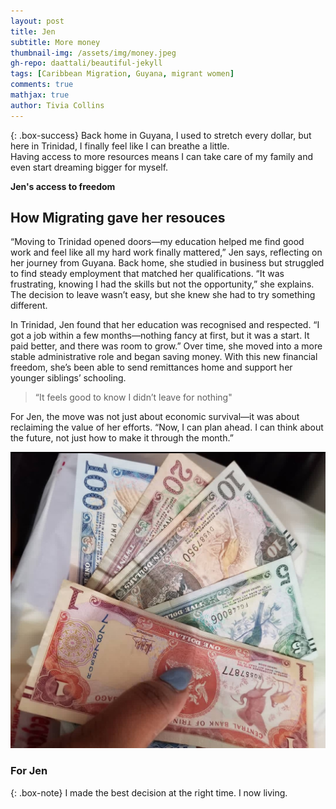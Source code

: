 ```yaml
---
layout: post
title: Jen
subtitle: More money
thumbnail-img: /assets/img/money.jpeg
gh-repo: daattali/beautiful-jekyll
tags: [Caribbean Migration, Guyana, migrant women]
comments: true
mathjax: true
author: Tivia Collins
---
```


{: .box-success}
Back home in Guyana, I used to stretch every dollar, but here in Trinidad, I finally feel like I can breathe a little. <br/> Having access to more resources means I can take care of my family and even start dreaming bigger for myself.

**Jen's access to freedom**

## How Migrating gave her resouces

“Moving to Trinidad opened doors—my education helped me find good work and feel like all my hard work finally mattered,” Jen says, reflecting on her journey from Guyana. Back home, she studied in business  but struggled to find steady employment that matched her qualifications. “It was frustrating, knowing I had the skills but not the opportunity,” she explains. The decision to leave wasn’t easy, but she knew she had to try something different.

In Trinidad, Jen found that her education was recognised and respected. “I got a job within a few months—nothing fancy at first, but it was a start. It paid better, and there was room to grow.” Over time, she moved into a more stable administrative role and began saving money. With this new financial freedom, she’s been able to send remittances home and support her younger siblings’ schooling. 

> “It feels good to know I didn’t leave for nothing"

For Jen, the move was not just about economic survival—it was about reclaiming the value of her efforts. “Now, I can plan ahead. I can think about the future, not just how to make it through the month.”


<img src="assets/img/money.jpeg" alt="Image of Money">

### For Jen

{: .box-note}
I made the best decision at the right time. I now living.

